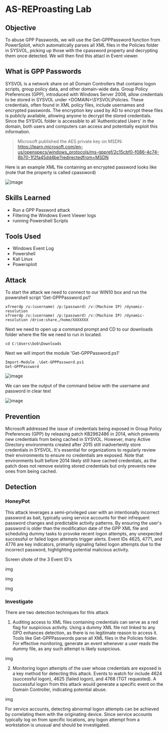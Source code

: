# AS-REProasting Lab

## Objective

To abuse GPP Passwords, we will use the Get-GPPPassword function from PowerSploit, which automatically parses all XML files in the Policies folder in SYSVOL, picking up those with the cpassword property and decrypting them once detected. We will then find this attacl in Event viewer.

## What is GPP Passwords

SYSVOL is a network share on all Domain Controllers that contains logon scripts, group policy data, and other domain-wide data. Group Policy Preferences (GPP), introduced with Windows Server 2008, allow credentials to be stored in SYSVOL under \<DOMAIN>\SYSVOL<DOMAIN>\Policies. These credentials, often found in XML policy files, include usernames and encrypted passwords. The encryption key used by AD to encrypt these files is publicly available, allowing anyone to decrypt the stored credentials. Since the SYSVOL folder is accessible to all 'Authenticated Users' in the domain, both users and computers can access and potentially exploit this information.

>Microsoft published the AES private key on MSDN: https://learn.microsoft.com/en-us/openspecs/windows_protocols/ms-gppref/2c15cbf0-f086-4c74-8b70-1f2fa45dd4be?redirectedfrom=MSDN

Here is an example XML file containing an encrypted password looks like (note that the property is called cpassword)

![image](https://github.com/Matt4llan/Attack-Defense/assets/156334555/574ba130-5603-41b4-9b35-3d26194f5917)


## Skills Learned
- Run a GPP Password attack
- Filtering the Windows Event Viewer logs
- running Powershell Scripts

## Tools Used
- Windows Event Log
- Powershell
- Kali Linux
- Powersploit

## Attack

To start the attack we need to connect to our WIN10 box and run the powershell script 'Get-GPPPassword.ps1'

```
xfreerdp /u:(username) /p:(password) /v:(Machine IP) /dynamic-resolution
xfreerdp /u:(username) /p:(password) /v:(Machine IP) /dynamic-resolution /drive:share,/home/XXXXXXX
```

Next we need to open up a command prompt and CD to our downloads folder where the file we need to run in located.

```
cd C:\Users\bob\Downloads
```

Next we will import the module 'Get-GPPPassword.ps1'

```
Import-Module .\Get-GPPPassword.ps1
Get-GPPPassword
```

![image](https://github.com/Matt4llan/Attack-Defense/assets/156334555/0dc95f43-7983-40e7-8694-70561d406aaf)

We can see the output of the command below with the username and password in clear text

![image](https://github.com/Matt4llan/Attack-Defense/assets/156334555/beaa513a-4fc1-40f4-8a9f-cb0d420273e3)


## Prevention

Microsoft addressed the issue of credentials being exposed in Group Policy Preferences (GPP) by releasing patch KB2962486 in 2014, which prevents new credentials from being cached in SYSVOL. However, many Active Directory environments created after 2015 still inadvertently store credentials in SYSVOL. It's essential for organizations to regularly review their environments to ensure no credentials are exposed. Note that environments built before 2014 likely still have cached credentials, as the patch does not remove existing stored credentials but only prevents new ones from being cached.

## Detection

### HoneyPot

This attack leverages a semi-privileged user with an intentionally incorrect password as bait, typically using service accounts for their infrequent password changes and predictable activity patterns. By ensuring the user's password is older than the modification date of the GPP XML file and scheduling dummy tasks to provoke recent logon attempts, any unexpected successful or failed logon attempts trigger alerts. Event IDs 4625, 4771, and 4776 are key indicators, primarily signaling failed logon attempts due to the incorrect password, highlighting potential malicious activity.

Screen shote of the 3 Event ID's

img

img

img

### Investigate

There are two detection techniques for this attack

1. Auditing access to XML files containing credentials can serve as a red flag for suspicious activity. Using a dummy XML file not linked to any GPO enhances detection, as there is no legitimate reason to access it. Tools like Get-GPPPasswords parse all XML files in the Policies folder. For effective monitoring, generate an event whenever a user reads the dummy file, as any such attempt is likely suspicious.

img

2. Monitoring logon attempts of the user whose credentials are exposed is a key method for detecting this attack. Events to watch for include 4624 (successful logon), 4625 (failed logon), and 4768 (TGT requested). A successful logon from this attack would generate a specific event on the Domain Controller, indicating potential abuse.

img

For service accounts, detecting abnormal logon attempts can be achieved by correlating them with the originating device. Since service accounts typically log on from specific locations, any logon attempt from a workstation is unusual and should be investigated.

